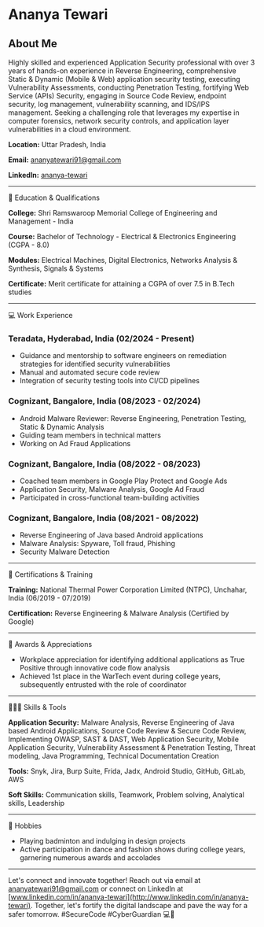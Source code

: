 # Ananya Tewari

## About Me

Highly skilled and experienced Application Security professional with over 3 years of hands-on experience in Reverse Engineering, comprehensive Static & Dynamic (Mobile & Web) application security testing, executing Vulnerability Assessments, conducting Penetration Testing, fortifying Web Service (APIs) Security, engaging in Source Code Review, endpoint security, log management, vulnerability scanning, and IDS/IPS management. Seeking a challenging role that leverages my expertise in computer forensics, network security controls, and application layer vulnerabilities in a cloud environment.

**Location:** Uttar Pradesh, India

**Email:** [ananyatewari91@gmail.com](mailto:ananyatewari91@gmail.com)

**LinkedIn:** [ananya-tewari](https://www.notion.so/www.linkedin.com/in/ananya-tewari)

---

📖 Education & Qualifications

**College:** Shri Ramswaroop Memorial College of Engineering and Management - India

**Course:** Bachelor of Technology - Electrical & Electronics Engineering (CGPA - 8.0)

**Modules:** Electrical Machines, Digital Electronics, Networks Analysis & Synthesis, Signals & Systems

**Certificate:** Merit certificate for attaining a CGPA of over 7.5 in B.Tech studies

---

💻 Work Experience

### Teradata, Hyderabad, India (02/2024 - Present)

- Guidance and mentorship to software engineers on remediation strategies for identified security vulnerabilities
- Manual and automated secure code review
- Integration of security testing tools into CI/CD pipelines

### Cognizant, Bangalore, India (08/2023 - 02/2024)

- Android Malware Reviewer: Reverse Engineering, Penetration Testing, Static & Dynamic Analysis
- Guiding team members in technical matters
- Working on Ad Fraud Applications

### Cognizant, Bangalore, India (08/2022 - 08/2023)

- Coached team members in Google Play Protect and Google Ads
- Application Security, Malware Analysis, Google Ad Fraud
- Participated in cross-functional team-building activities

### Cognizant, Bangalore, India (08/2021 - 08/2022)

- Reverse Engineering of Java based Android applications
- Malware Analysis: Spyware, Toll fraud, Phishing
- Security Malware Detection

---

📜 Certifications & Training

**Training:** National Thermal Power Corporation Limited (NTPC), Unchahar, India (06/2019 - 07/2019)

**Certification:** Reverse Engineering & Malware Analysis (Certified by Google)

---

🏅 Awards & Appreciations

- Workplace appreciation for identifying additional applications as True Positive through innovative code flow analysis
- Achieved 1st place in the WarTech event during college years, subsequently entrusted with the role of coordinator

---

👩🏻‍💻 Skills & Tools

**Application Security:** Malware Analysis, Reverse Engineering of Java based Android Applications, Source Code Review & Secure Code Review, Implementing OWASP, SAST & DAST, Web Application Security, Mobile Application Security, Vulnerability Assessment & Penetration Testing, Threat modeling, Java Programming, Technical Documentation Creation

**Tools:** Snyk, Jira, Burp Suite, Frida, Jadx, Android Studio, GitHub, GitLab, AWS

**Soft Skills:** Communication skills, Teamwork, Problem solving, Analytical skills, Leadership

---

🏸 Hobbies

- Playing badminton and indulging in design projects
- Active participation in dance and fashion shows during college years, garnering numerous awards and accolades

---

Let's connect and innovate together! Reach out via email at [ananyatewari91@gmail.com](mailto:ananyatewari91@gmail.com) or connect on LinkedIn at [www.linkedin.com/in/ananya-tewari](http://www.linkedin.com/in/ananya-tewari). Together, let's fortify the digital landscape and pave the way for a safer tomorrow. #SecureCode #CyberGuardian 💻🔐
